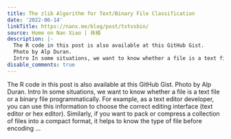 ```yaml
---
title: The zlib Algorithm for Text/Binary File Classification
date: '2022-06-14'
linkTitle: https://nanx.me/blog/post/txtvsbin/
source: Home on Nan Xiao | 肖楠
description: |-
  The R code in this post is also available at this GitHub Gist.
  Photo by Alp Duran.
  Intro In some situations, we want to know whether a file is a text file or a binary file programmatically. For example, as a text editor developer, you can use this information to choose the correct editing interface (text editor or hex editor). Similarly, if you want to pack or compress a collection of files into a compact format, it helps to know the type of file before encoding ...
disable_comments: true
---
```

The R code in this post is also available at this GitHub Gist.
Photo by Alp Duran.
Intro In some situations, we want to know whether a file is a text file or a binary file programmatically. For example, as a text editor developer, you can use this information to choose the correct editing interface (text editor or hex editor). Similarly, if you want to pack or compress a collection of files into a compact format, it helps to know the type of file before encoding ...